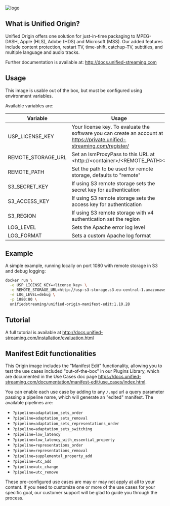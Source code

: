 ![logo](https://raw.githubusercontent.com/unifiedstreaming/origin/master/unifiedstreaming-logo-black.png)

What is Unified Origin?
-----------------------
Unified Origin offers one solution for just-in-time packaging to MPEG-DASH, Apple (HLS), Adobe (HDS) and Microsoft (MSS). Our added features include content protection, restart TV, time-shift, catchup-TV, subtitles, and multiple language and audio tracks.

Further documentation is available at: <http://docs.unified-streaming.com>

Usage
-----
This image is usable out of the box, but must be configured using environment variables.

Available variables are:

|Variable        |Usage   |Mandatory?|
|----------------|--------|----------|
|USP_LICENSE_KEY |Your license key. To evaluate the software you can create an account at <https://private.unified-streaming.com/register/>|Yes|
|REMOTE_STORAGE_URL|Set an IsmProxyPass to this URL at <http://<container\>/<REMOTE_PATH\>>|No|
|REMOTE_PATH|Set the path to be used for remote storage, defaults to "remote"|No|
|S3_SECRET_KEY|If using S3 remote storage sets the secret key for authentication|No|
|S3_ACCESS_KEY|If using S3 remote storage sets the access key for authentication|No|
|S3_REGION|If using S3 remote storage with v4 authentication set the region|No|
|LOG_LEVEL|Sets the Apache error log level|No|
|LOG_FORMAT|Sets a custom Apache log format|No|


Example
-------
A simple example, running locally on port 1080 with remote storage in S3 and debug logging:

```bash
docker run \
  -e USP_LICENSE_KEY=<license_key> \
  -e REMOTE_STORAGE_URL=http://usp-s3-storage.s3.eu-central-1.amazonaws.com/ \
  -e LOG_LEVEL=debug \
  -p 1080:80 \
  unifiedstreaming/unified-origin-manifest-edit:1.10.28
```

Tutorial
--------
A full tutorial is available at <http://docs.unified-streaming.com/installation/evaluation.html>

Manifest Edit functionalities
-----------------------------

This Origin image includes the "Manifest Edit" functionality, allowing you to
test the use cases included "out-of-the-box" in our Plugins Library, which
are documented in the Use Cases doc page <https://docs.unified-streaming.com/documentation/manifest-edit/use_cases/index.html>.

You can enable each use case by adding to any `/.mpd` url a query parameter
passing a pipeline name, which will generate an "edited" manifest.
The available pipelines are:

- `?pipeline=adaptation_sets_order`
- `?pipeline=adaptation_sets_removal`
- `?pipeline=adaptation_sets_representations_order`
- `?pipeline=adaptation_sets_switching`
- `?pipeline=low_latency`
- `?pipeline=low_latency_with_essential_property`
- `?pipeline=representations_order`
- `?pipeline=representations_removal`
- `?pipeline=supplemental_property_add`
- `?pipeline=utc_add`
- `?pipeline=utc_change`
- `?pipeline=utc_remove`

These pre-configured use cases are may or may not apply at all to your content.
If you need to customize one or more of the use cases for your specific goal,
our customer support will be glad to guide you through the process.

